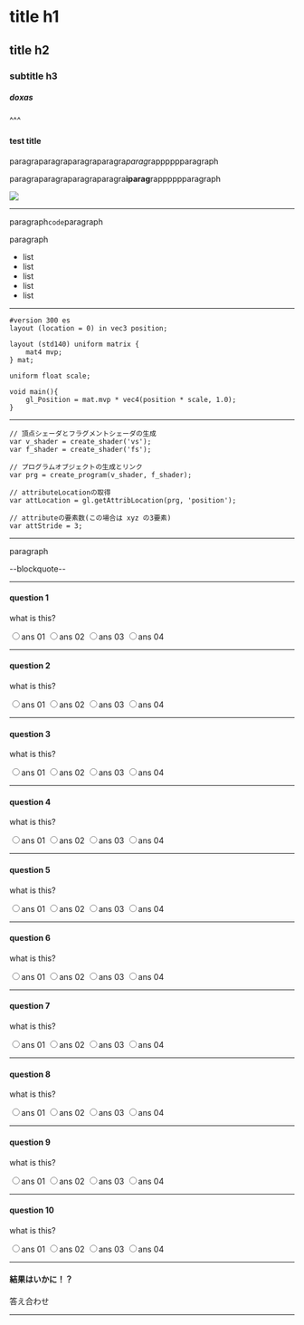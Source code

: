 # title h1
## title h2
### subtitle h3
##### doxas
^^^

#### test title

paragraparagraparagraparagra*parag*rapppppparagraph

paragraparagraparagraparagra**iparag**rapppppparagraph

![](sample.png)

---

paragraph`code`paragraph

paragraph

* list
* list
* list
* list
* list

---

```
#version 300 es
layout (location = 0) in vec3 position;

layout (std140) uniform matrix {
    mat4 mvp;
} mat;

uniform float scale;

void main(){
    gl_Position = mat.mvp * vec4(position * scale, 1.0);
}
```

---

```
// 頂点シェーダとフラグメントシェーダの生成
var v_shader = create_shader('vs');
var f_shader = create_shader('fs');

// プログラムオブジェクトの生成とリンク
var prg = create_program(v_shader, f_shader);

// attributeLocationの取得
var attLocation = gl.getAttribLocation(prg, 'position');

// attributeの要素数(この場合は xyz の3要素)
var attStride = 3;
```

---

paragraph

--blockquote--

---

#### question 1

what is this?

<input type="radio" id="radio01_01" name="radio01"><label for="radio01_01">ans 01</label>
<input type="radio" id="radio01_02" name="radio01"><label for="radio01_02">ans 02</label>
<input type="radio" id="radio01_03" name="radio01"><label for="radio01_03">ans 03</label>
<input type="radio" id="radio01_04" name="radio01"><label for="radio01_04">ans 04</label>

---

#### question 2

what is this?

<input type="radio" id="radio02_01" name="radio02"><label for="radio02_01">ans 01</label>
<input type="radio" id="radio02_02" name="radio02"><label for="radio02_02">ans 02</label>
<input type="radio" id="radio02_03" name="radio02"><label for="radio02_03">ans 03</label>
<input type="radio" id="radio02_04" name="radio02"><label for="radio02_04">ans 04</label>

---

#### question 3

what is this?

<input type="radio" id="radio03_01" name="radio03"><label for="radio03_01">ans 01</label>
<input type="radio" id="radio03_02" name="radio03"><label for="radio03_02">ans 02</label>
<input type="radio" id="radio03_03" name="radio03"><label for="radio03_03">ans 03</label>
<input type="radio" id="radio03_04" name="radio03"><label for="radio03_04">ans 04</label>

---

#### question 4

what is this?

<input type="radio" id="radio04_01" name="radio04"><label for="radio04_01">ans 01</label>
<input type="radio" id="radio04_02" name="radio04"><label for="radio04_02">ans 02</label>
<input type="radio" id="radio04_03" name="radio04"><label for="radio04_03">ans 03</label>
<input type="radio" id="radio04_04" name="radio04"><label for="radio04_04">ans 04</label>

---

#### question 5

what is this?

<input type="radio" id="radio05_01" name="radio05"><label for="radio05_01">ans 01</label>
<input type="radio" id="radio05_02" name="radio05"><label for="radio05_02">ans 02</label>
<input type="radio" id="radio05_03" name="radio05"><label for="radio05_03">ans 03</label>
<input type="radio" id="radio05_04" name="radio05"><label for="radio05_04">ans 04</label>

---

#### question 6

what is this?

<input type="radio" id="radio06_01" name="radio06"><label for="radio06_01">ans 01</label>
<input type="radio" id="radio06_02" name="radio06"><label for="radio06_02">ans 02</label>
<input type="radio" id="radio06_03" name="radio06"><label for="radio06_03">ans 03</label>
<input type="radio" id="radio06_04" name="radio06"><label for="radio06_04">ans 04</label>

---

#### question 7

what is this?

<input type="radio" id="radio07_01" name="radio07"><label for="radio07_01">ans 01</label>
<input type="radio" id="radio07_02" name="radio07"><label for="radio07_02">ans 02</label>
<input type="radio" id="radio07_03" name="radio07"><label for="radio07_03">ans 03</label>
<input type="radio" id="radio07_04" name="radio07"><label for="radio07_04">ans 04</label>

---

#### question 8

what is this?

<input type="radio" id="radio08_01" name="radio08"><label for="radio08_01">ans 01</label>
<input type="radio" id="radio08_02" name="radio08"><label for="radio08_02">ans 02</label>
<input type="radio" id="radio08_03" name="radio08"><label for="radio08_03">ans 03</label>
<input type="radio" id="radio08_04" name="radio08"><label for="radio08_04">ans 04</label>

---

#### question 9

what is this?

<input type="radio" id="radio09_01" name="radio09"><label for="radio09_01">ans 01</label>
<input type="radio" id="radio09_02" name="radio09"><label for="radio09_02">ans 02</label>
<input type="radio" id="radio09_03" name="radio09"><label for="radio09_03">ans 03</label>
<input type="radio" id="radio09_04" name="radio09"><label for="radio09_04">ans 04</label>

---

#### question 10

what is this?

<input type="radio" id="radio10_01" name="radio10"><label for="radio10_01">ans 01</label>
<input type="radio" id="radio10_02" name="radio10"><label for="radio10_02">ans 02</label>
<input type="radio" id="radio10_03" name="radio10"><label for="radio10_03">ans 03</label>
<input type="radio" id="radio10_04" name="radio10"><label for="radio10_04">ans 04</label>

---

#### 結果はいかに！？

<div id="ansButton">答え合わせ</div>

---



